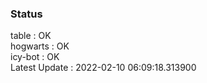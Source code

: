 ### Status


table : OK  
hogwarts : OK  
icy-bot : OK  
Latest Update : 2022-02-10 06:09:18.313900
